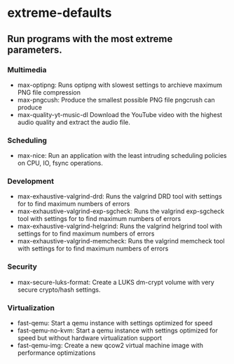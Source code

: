 # extreme-defaults

## Run programs with the most extreme parameters.

### Multimedia
* max-optipng: Runs optipng with slowest settings to archieve maximum PNG file compression
* max-pngcush: Produce the smallest possible PNG file pngcrush can produce
* max-quality-yt-music-dl Download the YouTube video with the highest audio quality and extract the audio file.

### Scheduling
* max-nice: Run an application with the least intruding scheduling policies on CPU, IO, fsync operations.

### Development
* max-exhaustive-valgrind-drd: Runs the valgrind DRD tool with settings for to find maximum numbers of errors
* max-exhaustive-valgrind-exp-sgcheck: Runs the valgrind exp-sgcheck tool with settings for to find maximum numbers of errors
* max-exhaustive-valgrind-helgrind: Runs the valgrind helgrind tool with settings for to find maximum numbers of errors
* max-exhaustive-valgrind-memcheck: Runs the valgrind memcheck tool with settings for to find maximum numbers of errors

### Security
* max-secure-luks-format: Create a LUKS dm-crypt volume with very secure crypto/hash settings.

### Virtualization
* fast-qemu: Start a qemu instance with settings optimized for speed
* fast-qemu-no-kvm: Start a qemu instance with settings optimized for speed but without hardware virtualization support
* fast-qemu-img: Create a new qcow2 virtual machine image with performance optimizations